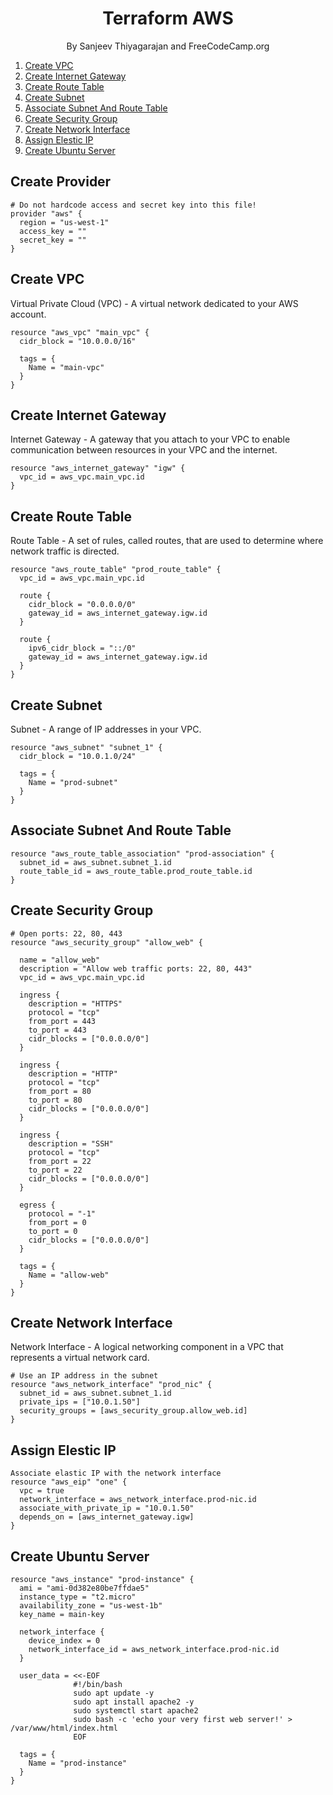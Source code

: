 <h1 align="center">
Terraform AWS
</h1>
<p align="center">By Sanjeev Thiyagarajan and FreeCodeCamp.org</p>

1. [Create VPC](#create-vpc)
2. [Create Internet Gateway](#create-internet-gateway)
3. [Create Route Table](#create-route-table)
4. [Create Subnet](#create-subnet)
5. [Associate Subnet And Route Table](#associate-subnet-and-route-table)
6. [Create Security Group](#create-security-group)
7. [Create Network Interface](#create-network-interface)
8. [Assign Elestic IP](#assign-elastic-ip)
9. [Create Ubuntu Server](#create-ubuntu-server)


## Create Provider
```
# Do not hardcode access and secret key into this file!
provider "aws" {
  region = "us-west-1"
  access_key = ""
  secret_key = ""
}
```

## Create VPC
Virtual Private Cloud (VPC) - A virtual network dedicated to your AWS account.

```
resource "aws_vpc" "main_vpc" {
  cidr_block = "10.0.0.0/16"

  tags = {
    Name = "main-vpc"
  }
}
```


## Create Internet Gateway
Internet Gateway - A gateway that you attach to your VPC to enable communication between resources in your VPC and the internet.

```
resource "aws_internet_gateway" "igw" {
  vpc_id = aws_vpc.main_vpc.id
}
```

## Create Route Table
Route Table - A set of rules, called routes, that are used to determine where network traffic is directed.

```
resource "aws_route_table" "prod_route_table" {
  vpc_id = aws_vpc.main_vpc.id

  route {
    cidr_block = "0.0.0.0/0"
    gateway_id = aws_internet_gateway.igw.id
  }

  route {
    ipv6_cidr_block = "::/0"
    gateway_id = aws_internet_gateway.igw.id
  }
}
```

## Create Subnet
Subnet - A range of IP addresses in your VPC.

```
resource "aws_subnet" "subnet_1" {
  cidr_block = "10.0.1.0/24"

  tags = {
    Name = "prod-subnet"
  }
}
```


## Associate Subnet And Route Table

```
resource "aws_route_table_association" "prod-association" {
  subnet_id = aws_subnet.subnet_1.id
  route_table_id = aws_route_table.prod_route_table.id
}
```

## Create Security Group

```
# Open ports: 22, 80, 443
resource "aws_security_group" "allow_web" {

  name = "allow_web"
  description = "Allow web traffic ports: 22, 80, 443"
  vpc_id = aws_vpc.main_vpc.id

  ingress {
    description = "HTTPS"
    protocol = "tcp"
    from_port = 443
    to_port = 443
    cidr_blocks = ["0.0.0.0/0"]
  }

  ingress {
    description = "HTTP"
    protocol = "tcp"
    from_port = 80
    to_port = 80
    cidr_blocks = ["0.0.0.0/0"]
  }

  ingress {
    description = "SSH"
    protocol = "tcp"
    from_port = 22
    to_port = 22
    cidr_blocks = ["0.0.0.0/0"]
  }

  egress {
    protocol = "-1"
    from_port = 0
    to_port = 0
    cidr_blocks = ["0.0.0.0/0"]
  }

  tags = {
    Name = "allow-web"
  }
}

```

## Create Network Interface
Network Interface - A logical networking component in a VPC that represents a virtual network card.

```
# Use an IP address in the subnet
resource "aws_network_interface" "prod_nic" {
  subnet_id = aws_subnet.subnet_1.id
  private_ips = ["10.0.1.50"]
  security_groups = [aws_security_group.allow_web.id]
}
```

## Assign Elestic IP

```
Associate elastic IP with the network interface
resource "aws_eip" "one" {
  vpc = true
  network_interface = aws_network_interface.prod-nic.id
  associate_with_private_ip = "10.0.1.50"
  depends_on = [aws_internet_gateway.igw]
}
```

## Create Ubuntu Server

```
resource "aws_instance" "prod-instance" {
  ami = "ami-0d382e80be7ffdae5"
  instance_type = "t2.micro"
  availability_zone = "us-west-1b"
  key_name = main-key

  network_interface {
    device_index = 0
    network_interface_id = aws_network_interface.prod-nic.id
  }

  user_data = <<-EOF
              #!/bin/bash
              sudo apt update -y
              sudo apt install apache2 -y
              sudo systemctl start apache2
              sudo bash -c 'echo your very first web server!' > /var/www/html/index.html
              EOF

  tags = {
    Name = "prod-instance"
  }
}
```